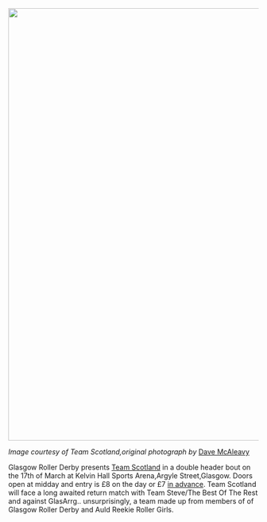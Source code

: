 <html><body><a href="http://www.scottishrollerderbyblog.com/2012/03/tsmarch17thposterfinalfinalgood-page-001.jpg"><img src="http://www.scottishrollerderbyblog.com/2012/03/tsmarch17thposterfinalfinalgood-page-001.jpg" alt="" title="tsmarch17thposterFINALFINALGOOD-page-001" width="614" height="868" class="aligncenter size-full wp-image-938"></a>

<em>Image courtesy of Team Scotland,original photograph by</em> <a href="http://boutday.com/">Dave McAleavy</a>

Glasgow Roller Derby presents <a href="http://teamscotlandrollerderby.com/">Team Scotland</a> in a double header bout on the 17th of March at Kelvin Hall Sports Arena,Argyle Street,Glasgow.
Doors open at midday and entry is £8 on the day or £7 <a href="http://regonline.activeeurope.com/Register/Checkin.aspx?EventID=1073806">in advance</a>.
Team Scotland will face a long awaited return match with Team Steve/The Best Of The Rest and against GlasArrg.. unsurprisingly, a team made up from members of of Glasgow Roller Derby and Auld Reekie Roller Girls.</body></html>
